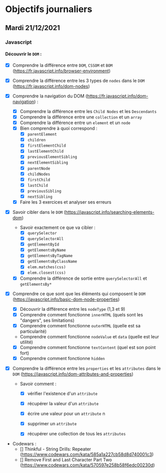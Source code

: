 # Objectifs journaliers

## Mardi 21/12/2021

### Javascript

  #### Découvrir le `DOM` :
  * [x] Comprendre la différence entre `DOM`, `CSSOM` et `BOM` (https://fr.javascript.info/browser-environment)
  
  * [x] Comprendre la différence entre les 3 types de `nodes` dans le `DOM` (https://fr.javascript.info/dom-nodes)
  
  * [x] Comprendre la navigation du DOM (https://fr.javascript.info/dom-navigation) :
    * [x] Comprendre la différence entre les `Child Nodes` et les `Descendants`
    * [x] Comprendre la différence entre une `collection` et un `array`
    * [x] Comprendre la différence entre un `element` et un `node`
    * [x] Bien comprendre à quoi correspond : 
      * [x] `parentElement`
      * [x] `children`
      * [x] `firstElementChild`
      * [x] `lastElementChild`
      * [x] `previousElementSibling`
      * [x] `nextElementSibling`
      * [x] `parentNode`
      * [x] `childNodes`
      * [x] `firstChild`
      * [x] `lastChild`
      * [x] `previousSibling`
      * [x] `nextSibling`
    * [x] Faire les 3 exercices et analyser ses erreurs

* [x] Savoir cibler dans le `DOM` (https://javascript.info/searching-elements-dom)
    * Savoir exactement ce que va cibler : 
      * [x] `querySelector`
      * [x] `querySelectorAll`
      * [x] `getElementById`
      * [x] `getElementsByName`
      * [x] `getElementsByTagName`
      * [x] `getElementsByClassName`
      * [x] `elem.matches(css)`
      * [x] `elem.closest(css)`
    * [x] Comprendre la différence de sortie entre `querySelectorAll` et `getElementsBy*`

* [x] Comprendre ce que sont que les éléments qui composent le `DOM` (https://javascript.info/basic-dom-node-properties)
  * [x] Découvrir la différence entre les `nodeType` (1,3 et 9)
  * [x] Comprendre comment fonctionne `innerHTML` (quels sont les "dangers", ses limitations)
  * [x] Comprendre comment fonctionne `outerHTML` (quelle est sa particularité)
  * Comprendre comment fonctionne `nodeValue` et `data` (quelle est leur utilité)
  * [x] Comprendre comment fonctionne `textContent` (quel est son point fort)
  * [x] Comprendre comment fonctionne `hidden`

* [x] Comprendre la différence entre les `properties` et les `attributes` dans le `DOM` (https://javascript.info/dom-attributes-and-properties)
  * Savoir comment : 
    * [x] vérifier l'existence d'un `attribute`
    * [x] récupérer la valeur d'un `attribute`
    * [x] écrire une valeur pour un `attribute`  n
    * [x] supprimer un `attribute`
    * [x] récupérer une collection de tous les `attributes`


* Codewars :
  * [] Thinkful - String Drills: Repeater (https://www.codewars.com/kata/585a1a227cb58d8d740001c3)
  * [] Remove First and Last Character Part Two (https://www.codewars.com/kata/570597e258b58f6edc00230d)


